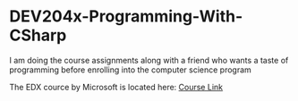 # DEV204x-Programming-With-CSharp

I am doing the course assignments along with a friend who wants a taste of programming before enrolling into the computer science program


The EDX cource by Microsoft is located here: [Course Link](https://www.edx.org/course/programming-c-microsoft-dev204x#.VSbfO_nF-d4)
